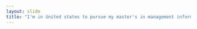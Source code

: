 ```yaml
---
layout: slide
title: "I'm in United states to pursue my master's in management information systems"
---
```

